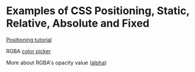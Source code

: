 # Examples of CSS Positioning, Static, Relative, Absolute and Fixed

[Positioning tutorial](http://bit.ly/2m3MdMt)

RGBA [color picker](https://developer.mozilla.org/en-US/docs/Web/CSS/CSS_Colors/Color_picker_toolColor)

More about RGBA's opacity value ([alpha](https://24ways.org/2009/working-with-rgba-colour/))
